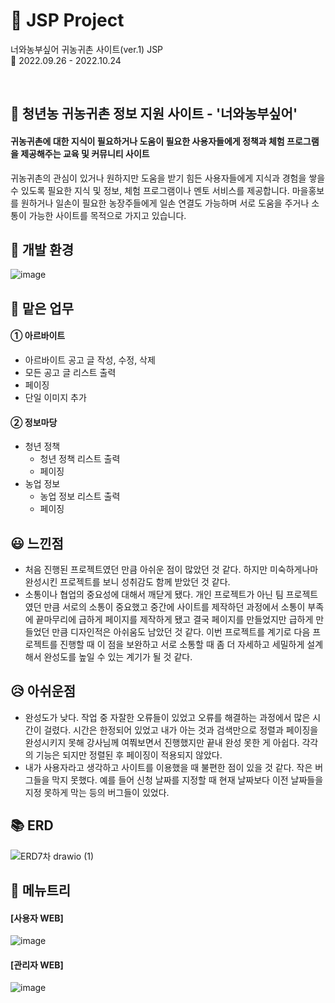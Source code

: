 # 🌾 JSP Project
너와농부싶어 귀농귀촌 사이트(ver.1) JSP<br>
📆 2022.09.26 - 2022.10.24

<br>

## 📢 청년농 귀농귀촌 정보 지원 사이트 - '너와농부싶어'
#### 귀농귀촌에 대한 지식이 필요하거나 도움이 필요한 사용자들에게 정책과 체험 프로그램을 제공해주는 교육 및 커뮤니티 사이트
귀농귀촌의 관심이 있거나 원하지만 도움을 받기 힘든 사용자들에게 지식과 경험을 쌓을 수 있도록 필요한 지식 및 정보, 체험 프로그램이나 멘토 서비스를 제공합니다.
마을홍보를 원하거나 일손이 필요한 농장주들에게 일손 연결도 가능하며 서로 도움을 주거나 소통이 가능한 사이트를 목적으로 가지고 있습니다.

## 🔧 개발 환경
![image](https://user-images.githubusercontent.com/109490411/210188309-b5db3fe4-7ffa-4365-a051-1bc69b9021c4.png)


## 📌 맡은 업무

#### ① 아르바이트
- 아르바이트 공고 글 작성, 수정, 삭제
- 모든 공고 글 리스트 출력
- 페이징
- 단일 이미지 추가
    
#### ② 정보마당
- 청년 정책
    - 청년 정책 리스트 출력
    - 페이징
- 농업 정보
    - 농업 정보 리스트 출력
    - 페이징
  

## 😃 느낀점
- 처음 진행된 프로젝트였던 만큼 아쉬운 점이 많았던 것 같다.
하지만 미숙하게나마 완성시킨 프로젝트를 보니 성취감도 함께 받았던 것 같다.
- 소통이나 협업의 중요성에 대해서 깨닫게 됐다.
개인 프로젝트가 아닌 팀 프로젝트였던 만큼 서로의 소통이 중요했고 중간에 사이트를 제작하던 과정에서 소통이 부족에 끝마무리에 급하게 페이지를 제작하게 됐고
결국 페이지를 만들었지만 급하게 만들었던 만큼 디자인적은 아쉬움도 남았던 것 같다.
이번 프로젝트를 계기로 다음 프로젝트를 진행할 때 이 점을 보완하고 서로 소통할 때 좀 더 자세하고 세밀하게 설계해서 완성도를 높일 수 있는 계기가 될 것 같다.


## 😥 아쉬운점
- 완성도가 낮다.
작업 중 자잘한 오류들이 있었고 오류를 해결하는 과정에서 많은 시간이 걸렸다. 시간은 한정되어 있었고 내가 아는 것과 검색만으로 정렬과 페이징을 완성시키지 못해 강사님께 여쭤보면서 진행했지만 끝내 완성 못한 게 아쉽다. 각각의 기능은 되지만 정렬된 후 페이징이 적용되지 않았다.
- 내가 사용자라고 생각하고 사이트를 이용했을 때 불편한 점이 있을 것 같다.
작은 버그들을 막지 못했다. 예를 들어 신청 날짜를 지정할 때 현재 날짜보다 이전 날짜들을 지정 못하게 막는 등의 버그들이 있었다.


## 📚 ERD
![ERD7차 drawio (1)](https://user-images.githubusercontent.com/109490411/210188227-3200dd65-8424-4c21-9bc3-648600c1137f.png)


## 👀 메뉴트리
#### [사용자 WEB]
![image](https://user-images.githubusercontent.com/109490411/210188255-5f56a463-78e8-49ed-b611-1201501edf4b.png)


#### [관리자 WEB]
![image](https://user-images.githubusercontent.com/109490411/210188258-fa227bb2-5c8d-44f9-bf86-2458fc7aecb6.png)

